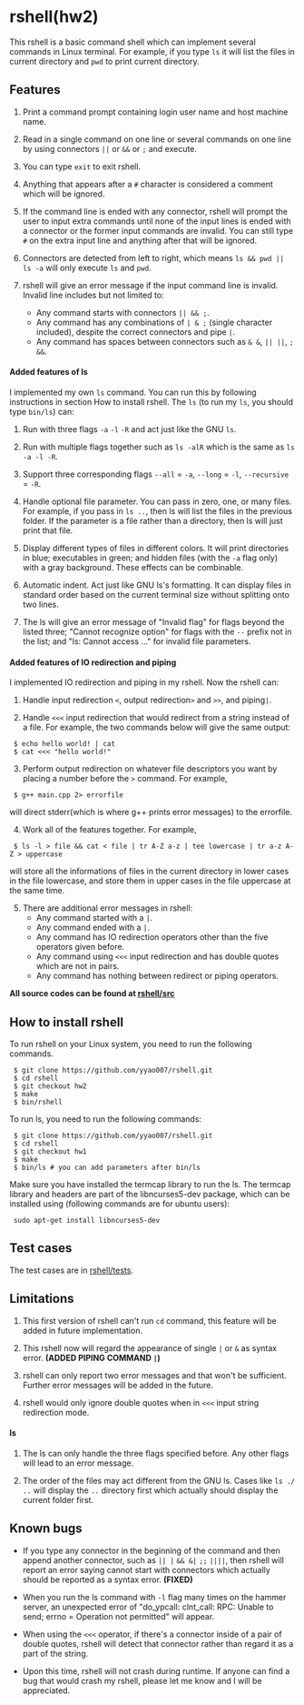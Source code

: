 # rshell(hw2)
This rshell is a basic command shell which can implement several commands in Linux terminal. For example, if you type `ls` it will list the files in current directory and `pwd` to print current directory.

## Features
1. Print a command prompt containing login user name and host machine name.

2. Read in a single command on one line or several commands on one line by using connectors `||` or `&&` or `;` and execute.

3. You can type `exit` to exit rshell.

4. Anything that appears after a `#` character is considered a comment which will be ignored.

5. If the command line is ended with any connector, rshell will prompt the user to input extra commands until none of the input lines is ended with a connector or the former input commands are invalid. You can still type `#` on the extra input line and anything after that will be ignored.

6. Connectors are detected from left to right, which means `ls && pwd || ls -a` will only execute `ls` and `pwd`.

7. rshell will give an error message if the input command line is invalid. Invalid line includes but not limited to:
    * Any command starts with connectors `|| && ;`.
    * Any command has any combinations of `| & ;` (single character included), despite the correct connectors and pipe `|`.
    * Any command has spaces between connectors such as `& &`, `|| ||`, `; &&`.

#### Added features of ls
I implemented my own `ls` command. You can run this by following instructions in section How to install rshell. The `ls` (to run my `ls`, you should type `bin/ls`) can:

1. Run with three flags `-a` `-l` `-R` and act just like the GNU `ls`.

2. Run with multiple flags together such as `ls -alR` which is the same as `ls -a -l -R`.

3. Support three corresponding flags `--all` = `-a`, `--long` = `-l`, `--recursive` = `-R`.

4. Handle optional file parameter. You can pass in zero, one, or many files. For example, if you pass in `ls ..`, then ls will list the files in the previous folder. If the parameter is a file rather than a directory, then ls will just print that file.

5. Display different types of files in different colors. It will print directories in blue; executables in green; and hidden files (with the `-a` flag only) with a gray background. These effects can be combinable.

6. Automatic indent. Act just like GNU ls's formatting. It can display files in standard order based on the current terminal size without splitting onto two lines.

7. The ls will give an error message of "Invalid flag" for flags beyond the listed three; "Cannot recognize option" for flags with the `--` prefix not in the list; and "ls: Cannot access ..." for invalid file parameters.

#### Added features of IO redirection and piping
I implemented IO redirection and piping in my rshell. Now the rshell can:

1. Handle input redirection `<`, output redirection`>` and `>>`, and piping`|`.

2. Handle `<<<` input redirection that would redirect from a string instead of a file. For example, the two commands below will give the same output:
```
 $ echo hello world! | cat
 $ cat <<< "hello world!"
```
3. Perform output redirection on whatever file descriptors you want by placing a number before the `>` command. For example,
```
 $ g++ main.cpp 2> errorfile
```
   will direct stderr(which is where g++ prints error messages) to the errorfile.

4. Work all of the features together. For example,
```
 $ ls -l > file && cat < file | tr A-Z a-z | tee lowercase | tr a-z A-Z > uppercase
```
   will store all the informations of files in the current directory in lower cases in the file lowercase, and store them in upper cases in the file uppercase at the same time.

5. There are additional error messages in rshell:
    * Any command started with a `|`.
    * Any command ended with a `|`.
    * Any command has IO redirection operators other than the five operators given before.
    * Any command using `<<<` input redirection and has double quotes which are not in pairs.
    * Any command has nothing between redirect or piping operators.

**All source codes can be found at [rshell/src](https://github.com/yyao007/rshell/tree/master/src)**

## How to install rshell
To run rshell on your Linux system, you need to run the following commands.
```
 $ git clone https://github.com/yyao007/rshell.git
 $ cd rshell
 $ git checkout hw2
 $ make
 $ bin/rshell
```
To run ls, you need to run the following commands:
```
 $ git clone https://github.com/yyao007/rshell.git
 $ cd rshell
 $ git checkout hw1
 $ make
 $ bin/ls # you can add parameters after bin/ls
```
Make sure you have installed the termcap library to run the ls. The termcap library and headers are part of the libncurses5-dev package, which can be installed using (following commands are for ubuntu users):
```
 sudo apt-get install libncurses5-dev
```

## Test cases
The test cases are in [rshell/tests](https://github.com/yyao007/rshell/tree/master/tests).

## Limitations
1. This first version of rshell can't run `cd` command, this feature will be added in future implementation.

2. This rshell now will regard the appearance of single `|` or `&` as syntax error. **(ADDED PIPING COMMAND `|`)**

3. rshell can only report two error messages and that won't be sufficient. Further error messages will be added in the future.

4. rshell would only ignore double quotes when in `<<<` input string redirection mode.

#### ls
1. The ls can only handle the three flags specified before. Any other flags will lead to an error message.

2. The order of the files may act different from the GNU ls. Cases like `ls ./ ..` will display the `..` directory first which actually should display the current folder first.

## Known bugs
* If you type any connector in the beginning of the command and then append another connector, such as `|| |` `&& &|`  `;;` `||||`, then rshell will report an error saying cannot start with connectors which actually should be reported as a syntax error. **(FIXED)**

* When you run the ls command with `-l` flag many times on the hammer server, an unexpected error of "do_ypcall: clnt_call: RPC: Unable to send; errno = Operation not permitted" will appear.

* When using the `<<<` operator, if there's a connector inside of a pair of double quotes, rshell will detect that connector rather than regard it as a part of the string.

* Upon this time, rshell will not crash during runtime. If anyone can find a bug that would crash my rshell, please let me know and I will be appreciated.
